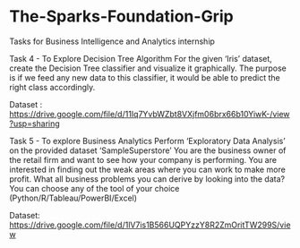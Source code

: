 # The-Sparks-Foundation-Grip
Tasks for Business Intelligence and Analytics internship

Task 4 - To Explore Decision Tree Algorithm
For the given ‘Iris’ dataset, create the Decision Tree classifier and visualize it graphically. The purpose is if we feed any new data to this classifier, it would be able to predict the right class accordingly.

Dataset : https://drive.google.com/file/d/11Iq7YvbWZbt8VXjfm06brx66b10YiwK-/view?usp=sharing

Task 5 - To explore Business Analytics
Perform ‘Exploratory Data Analysis’ on the provided dataset ‘SampleSuperstore’ You are the business owner of the retail firm and want to see how your company is performing. You are interested in finding out the weak areas where you can work to make more profit. What all business problems you can derive by looking into the data? You can choose any of the tool of your choice (Python/R/Tableau/PowerBI/Excel)

Dataset: https://drive.google.com/file/d/1lV7is1B566UQPYzzY8R2ZmOritTW299S/view
